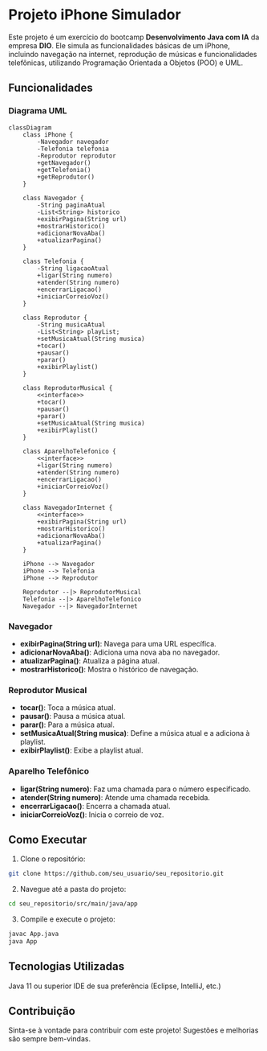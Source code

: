 # Projeto iPhone Simulador

Este projeto é um exercício do bootcamp **Desenvolvimento Java com IA** da empresa **DIO**. Ele simula as funcionalidades básicas de um iPhone, incluindo navegação na internet, reprodução de músicas e funcionalidades telefônicas, utilizando Programação Orientada a Objetos (POO) e UML.

## Funcionalidades

### Diagrama UML
```mermaid
classDiagram
    class iPhone {
        -Navegador navegador
        -Telefonia telefonia
        -Reprodutor reprodutor
        +getNavegador()
        +getTelefonia()
        +getReprodutor()
    }

    class Navegador {
        -String paginaAtual
        -List<String> historico
        +exibirPagina(String url)
        +mostrarHistorico()
        +adicionarNovaAba()
        +atualizarPagina()
    }

    class Telefonia {
        -String ligacaoAtual
        +ligar(String numero)
        +atender(String numero)
        +encerrarLigacao()
        +iniciarCorreioVoz()
    }

    class Reprodutor {
        -String musicaAtual
        -List<String> playList;
        +setMusicaAtual(String musica)
        +tocar()
        +pausar()
        +parar()
        +exibirPlaylist()
    }

    class ReprodutorMusical {
        <<interface>>
        +tocar()
        +pausar()
        +parar()
        +setMusicaAtual(String musica)
        +exibirPlaylist()
    }

    class AparelhoTelefonico {
        <<interface>>
        +ligar(String numero)
        +atender(String numero)
        +encerrarLigacao()
        +iniciarCorreioVoz()
    }

    class NavegadorInternet {
        <<interface>>
        +exibirPagina(String url)
        +mostrarHistorico()
        +adicionarNovaAba()
        +atualizarPagina()
    }

    iPhone --> Navegador
    iPhone --> Telefonia
    iPhone --> Reprodutor

    Reprodutor --|> ReprodutorMusical
    Telefonia --|> AparelhoTelefonico
    Navegador --|> NavegadorInternet
```

### Navegador

- **exibirPagina(String url)**: Navega para uma URL específica.
- **adicionarNovaAba()**: Adiciona uma nova aba no navegador.
- **atualizarPagina()**: Atualiza a página atual.
- **mostrarHistorico()**: Mostra o histórico de navegação.

### Reprodutor Musical

- **tocar()**: Toca a música atual.
- **pausar()**: Pausa a música atual.
- **parar()**: Para a música atual.
- **setMusicaAtual(String musica)**: Define a música atual e a adiciona à playlist.
- **exibirPlaylist()**: Exibe a playlist atual.

### Aparelho Telefônico

- **ligar(String numero)**: Faz uma chamada para o número especificado.
- **atender(String numero)**: Atende uma chamada recebida.
- **encerrarLigacao()**: Encerra a chamada atual.
- **iniciarCorreioVoz()**: Inicia o correio de voz.

## Como Executar

1. Clone o repositório:
```bash
git clone https://github.com/seu_usuario/seu_repositorio.git
```

2. Navegue até a pasta do projeto:
```bash
cd seu_repositorio/src/main/java/app
```

3. Compile e execute o projeto:
```bash
javac App.java
java App
```

## Tecnologias Utilizadas

Java 11 ou superior
IDE de sua preferência (Eclipse, IntelliJ, etc.)

## Contribuição

Sinta-se à vontade para contribuir com este projeto! Sugestões e melhorias são sempre bem-vindas.
